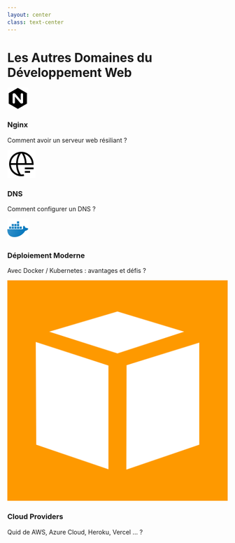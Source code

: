 ```yaml
---
layout: center
class: text-center
---
```


# Les Autres Domaines du Développement Web

<div class="flex flex-wrap justify-center gap-4">
<v-clicks>
<div class="framework-bubble">
  <img src="/logos/nginx.svg" alt="Nginx Icon" class="icon" />
  <h3 class="text-lg font-bold">Nginx</h3>
  <div class="bubble-content">
    <p class="text-sm">Comment avoir un serveur web résiliant ?</p>
  </div>
</div>

<div class="framework-bubble">
  <img src="/logos/dns.svg" alt="DNS Icon" class="icon" />
  <h3 class="text-lg font-bold">DNS</h3>
  <div class="bubble-content">
    <p class="text-sm">Comment configurer un DNS ?</p>
  </div>
</div>

<div class="framework-bubble">
  <img src="/logos/docker.svg" alt="Déploiement Moderne Icon" class="icon" />
  <h3 class="text-lg font-bold">Déploiement Moderne</h3>
  <div class="bubble-content">
    <p class="text-sm">Avec Docker / Kubernetes : avantages et défis ?</p>
  </div>
</div>

<div class="framework-bubble">
  <img src="/logos/aws.svg" alt="Cloud Providers Icon" class="icon" />
  <h3 class="text-lg font-bold">Cloud Providers</h3>
  <div class="bubble-content">
    <p class="text-sm">Quid de AWS, Azure Cloud, Heroku, Vercel ... ?</p>
  </div>
</div>

</v-clicks>
</div>

<style>
.framework-bubble {
  @apply bg-white rounded-xl p-4 shadow-md text-center w-48 transition-transform hover:scale-105;
}

.bubble-content {
  @apply mt-2 space-y-2;
}

.icon {
  @apply w-12 h-12 mx-auto mb-2;
}
</style>